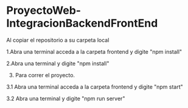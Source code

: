 # ProyectoWeb-IntegracionBackendFrontEnd  
Al copiar el repositorio a su carpeta local



1.Abra una terminal  acceda a la carpeta frontend y digite "npm install" 


2.Abra una terminal   y digite "npm install" 


3. Para correr el proyecto.


3.1 Abra una terminal  acceda a la carpeta frontend y digite "npm start" 


3.2 Abra una terminal   y digite "npm run server" 



